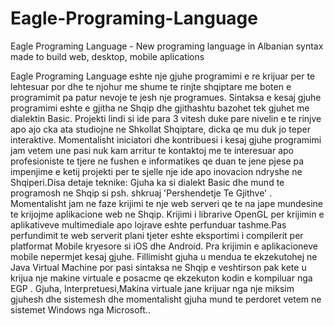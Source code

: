 # Eagle-Programing-Language
Eagle Programing Language - New programing language in Albanian syntax made to build web, desktop, mobile aplications

Eagle Programing Language eshte nje gjuhe programimi e re krijuar per te lehtesuar
por dhe te njohur me shume te rinjte shqiptare me boten e programimit pa patur 
nevoje te jesh nje programues.
Sintaksa e kesaj gjuhe programimi eshte e gjitha ne Shqip dhe gjithashtu bazohet 
tek gjuhet me dialektin Basic. Projekti lindi si ide para 3 vitesh duke pare nivelin
e te rinjve apo ajo cka ata studiojne ne Shkollat Shqiptare, dicka qe mu duk jo teper interaktive.
Momentalisht iniciatori dhe kontribuesi i kesaj gjuhe programimi jam vetem une pasi nuk 
kam arritur te kontaktoj me te interesuar apo profesioniste te tjere ne fushen e 
informatikes qe duan te jene pjese pa impenjime e ketij projekti per te sjelle nje
ide apo inovacion ndryshe ne Shqiperi.Disa detaje teknike: Gjuha ka si dialekt Basic
dhe mund te programosh ne Shqip si psh. shkruaj 'Pershendetje Te Gjithve' .
Momentalisht jam ne faze krijimi te nje web serveri qe te na jape mundesine te krijojme
aplikacione web ne Shqip. Krijimi i librarive OpenGL per krijimin e aplikativeve multimediale apo
lojrave eshte perfunduar tashme.Pas perfundimit te web serverit plani tjeter eshte eksportimi i 
compilerit per platformat Mobile kryesore si iOS dhe Android. Pra krijimin e aplikacioneve mobile 
nepermjet kesaj gjuhe. 
Fillimisht gjuha u mendua te ekzekutohej ne Java Virtual Machine por pasi sintaksa ne Shqip e 
veshtirson pak kete u krijua nje makine virtuale e posacme qe ekzekuton kodin e kompiluar nga EGP . 
Gjuha, Interpretuesi,Makina virtuale jane krijuar nga nje miksim gjuhesh dhe sistemesh dhe 
momentalisht gjuha mund te perdoret vetem ne sistemet Windows nga Microsoft..
